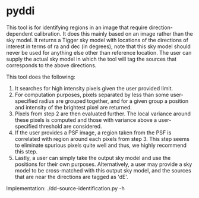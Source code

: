 # pyddi

This tool is for identifying regions in an image that require direction-dependent calibration. It does this mainly based on an image rather than the sky model. It returns a Tigger sky model with locations of the directions of interest in terms of ra and dec (in degrees), note that this sky model should never be used for anything else other than reference location. The user can supply the actual sky model in which the tool will tag the sources that corresponds to the above directions.

This tool does the following:

1. It searches for high intensity pixels given the user provided limit.   
2. For computation purposes, pixels separated by less than some user-specified radius are grouped together, and for a given group a position and intensity of the brightest pixel are returned.  
3. Pixels from step 2 are then evaluated further. The local variance around these pixels is computed and those with variance above a user-specified threshold are considered.  
4. If the user provides a PSF image, a region taken from the PSF is correlated with region around each pixels from step 3. This step seems to eliminate spurious pixels quite well and thus, we highly recommend this step.
5. Lastly, a user can simply take the output sky model and use the positions for their own purposes. Alternatively, a user may provide a sky model to be cross-matched with this output sky model, and the sources that are near the directions are tagged as 'dE'. 


Implementation: ./dd-source-identification.py  -h 
